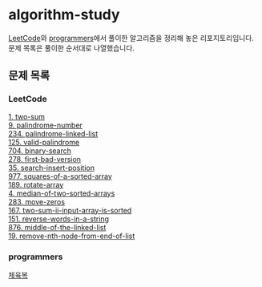 # algorithm-study
[LeetCode](https://leetcode.com/problemset/algorithms/ )와 [programmers](https://programmers.co.kr/learn/challenges?tab=all_challenges )에서 풀이한 알고리즘을 정리해 놓은 리포지토리입니다.  
문제 목록은 풀이한 순서대로 나열했습니다.  

## 문제 목록
### LeetCode
[1. two-sum](leetcode/two-sum.md )  
[9. palindrome-number](leetcode/palindrome-number.md )  
[234. palindrome-linked-list](leetcode/palindrome-linked-list.md )  
[125. valid-palindrome](leetcode/valid-palindrome.md )  
[704. binary-search](leetcode/binary-search.md )  
[278. first-bad-version](leetcode/first-bad-version.md )  
[35. search-insert-position](leetcode/search-insert-position.md )  
[977. squares-of-a-sorted-array](leetcode/squares-of-a-sorted-array.md )  
[189. rotate-array](leetcode/rotate-array.md )  
[4. median-of-two-sorted-arrays](leetcode/median-of-two-sorted-arrays.md )  
[283. move-zeros](leetcode/move-zeros.md )  
[167. two-sum-ii-input-array-is-sorted](leetcode/two-sum-ii-input-array-is-sorted.md )  
[151. reverse-words-in-a-string](leetcode/reverse-words-in-a-string.md )  
[876. middle-of-the-linked-list](leetcode/middle-of-the-linked-list.md )  
[19. remove-nth-node-from-end-of-list](leetcode/remove-nth-node-from-end-of-list.md )  

### programmers
[체육복](programmers/training-uniform.md )  
